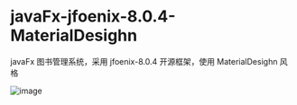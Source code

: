 # javaFx-jfoenix-8.0.4-MaterialDesighn
javaFx 图书管理系统，采用 jfoenix-8.0.4 开源框架，使用 MaterialDesighn 风格

![image](https://github.com/alimjan02/javaFx-jfoenix-8.0.4-MaterialDesighn/raw/master/src/screenImg/1099963-20180604125725115-1964895206.png)

